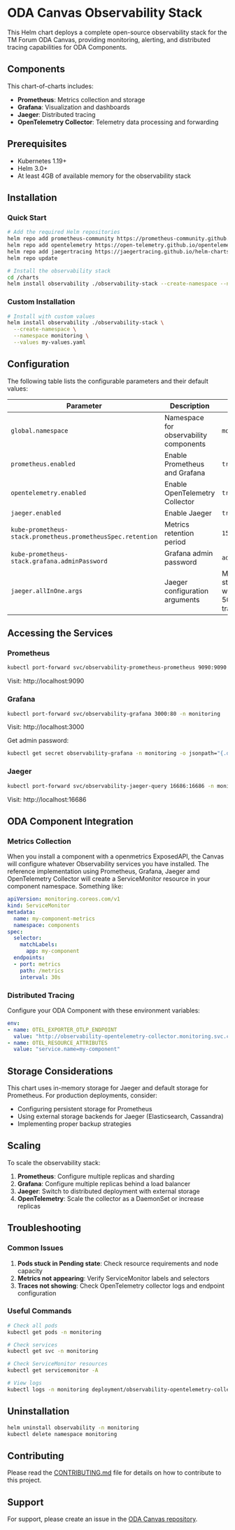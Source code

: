 # ODA Canvas Observability Stack

This Helm chart deploys a complete open-source observability stack for the TM Forum ODA Canvas, providing monitoring, alerting, and distributed tracing capabilities for ODA Components.

## Components

This chart-of-charts includes:

- **Prometheus**: Metrics collection and storage
- **Grafana**: Visualization and dashboards
- **Jaeger**: Distributed tracing
- **OpenTelemetry Collector**: Telemetry data processing and forwarding

## Prerequisites

- Kubernetes 1.19+
- Helm 3.0+
- At least 4GB of available memory for the observability stack

## Installation

### Quick Start

```bash
# Add the required Helm repositories
helm repo add prometheus-community https://prometheus-community.github.io/helm-charts
helm repo add opentelemetry https://open-telemetry.github.io/opentelemetry-helm-charts  
helm repo add jaegertracing https://jaegertracing.github.io/helm-charts
helm repo update

# Install the observability stack
cd /charts
helm install observability ./observability-stack --create-namespace --namespace monitoring
```

### Custom Installation

```bash
# Install with custom values
helm install observability ./observability-stack \
  --create-namespace \
  --namespace monitoring \
  --values my-values.yaml
```

## Configuration

The following table lists the configurable parameters and their default values:

| Parameter | Description | Default |
|-----------|-------------|---------|
| `global.namespace` | Namespace for observability components | `monitoring` |
| `prometheus.enabled` | Enable Prometheus and Grafana | `true` |
| `opentelemetry.enabled` | Enable OpenTelemetry Collector | `true` |
| `jaeger.enabled` | Enable Jaeger | `true` |
| `kube-prometheus-stack.prometheus.prometheusSpec.retention` | Metrics retention period | `15d` |
| `kube-prometheus-stack.grafana.adminPassword` | Grafana admin password | `admin` |
| `jaeger.allInOne.args` | Jaeger configuration arguments | Memory storage with 50000 traces |

## Accessing the Services

### Prometheus
```bash
kubectl port-forward svc/observability-prometheus-prometheus 9090:9090 -n monitoring
```
Visit: http://localhost:9090

### Grafana
```bash
kubectl port-forward svc/observability-grafana 3000:80 -n monitoring
```
Visit: http://localhost:3000

Get admin password:
```bash
kubectl get secret observability-grafana -n monitoring -o jsonpath="{.data.admin-password}" | base64 -d
```

### Jaeger
```bash
kubectl port-forward svc/observability-jaeger-query 16686:16686 -n monitoring
```
Visit: http://localhost:16686

## ODA Component Integration

### Metrics Collection

When you install a component with a openmetrics ExposedAPI, the Canvas will configure whatever Observability services you have installed. The reference implementation using Prometheus, Grafana, Jaeger amd OpenTelemetry Collector will create a ServiceMonitor resource in your component namespace. Something like:

```yaml
apiVersion: monitoring.coreos.com/v1
kind: ServiceMonitor
metadata:
  name: my-component-metrics
  namespace: components
spec:
  selector:
    matchLabels:
      app: my-component
  endpoints:
  - port: metrics
    path: /metrics
    interval: 30s
```

### Distributed Tracing

Configure your ODA Component with these environment variables:

```yaml
env:
- name: OTEL_EXPORTER_OTLP_ENDPOINT
  value: "http://observability-opentelemetry-collector.monitoring.svc.cluster.local:4318"
- name: OTEL_RESOURCE_ATTRIBUTES
  value: "service.name=my-component"
```

## Storage Considerations

This chart uses in-memory storage for Jaeger and default storage for Prometheus. For production deployments, consider:

- Configuring persistent storage for Prometheus
- Using external storage backends for Jaeger (Elasticsearch, Cassandra)
- Implementing proper backup strategies

## Scaling

To scale the observability stack:

1. **Prometheus**: Configure multiple replicas and sharding
2. **Grafana**: Configure multiple replicas behind a load balancer
3. **Jaeger**: Switch to distributed deployment with external storage
4. **OpenTelemetry**: Scale the collector as a DaemonSet or increase replicas

## Troubleshooting

### Common Issues

1. **Pods stuck in Pending state**: Check resource requirements and node capacity
2. **Metrics not appearing**: Verify ServiceMonitor labels and selectors
3. **Traces not showing**: Check OpenTelemetry collector logs and endpoint configuration

### Useful Commands

```bash
# Check all pods
kubectl get pods -n monitoring

# Check services
kubectl get svc -n monitoring

# Check ServiceMonitor resources
kubectl get servicemonitor -A

# View logs
kubectl logs -n monitoring deployment/observability-opentelemetry-collector
```

## Uninstallation

```bash
helm uninstall observability -n monitoring
kubectl delete namespace monitoring
```

## Contributing

Please read the [CONTRIBUTING.md](../../CONTRIBUTING.md) file for details on how to contribute to this project.

## Support

For support, please create an issue in the [ODA Canvas repository](https://github.com/tmforum-oda/oda-canvas/issues).
